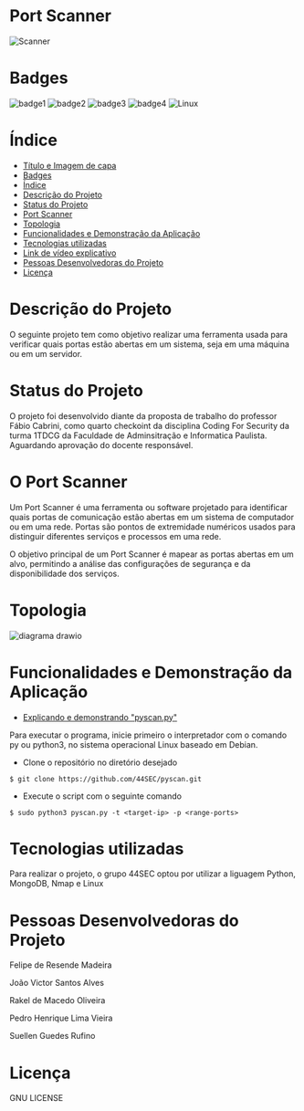 # Port Scanner


![Scanner](https://github.com/44SEC/pyscan/assets/129625591/46ea0ea6-a17e-4c9d-9bf7-d42d2bcd5cfe.png)

# Badges
![badge1](https://img.shields.io/badge/python-3.11-blue) ![badge2](https://img.shields.io/badge/status-aguardando%20revis%C3%A3o-yellow) ![badge3](https://img.shields.io/badge/gitstars-4-blue) ![badge4](https://img.shields.io/badge/testado%20por-44Sec-green) ![Linux](https://img.shields.io/badge/Linux-FCC624?style=for-the-badge&logo=linux&logoColor=black)

# Índice 

* [Título e Imagem de capa](#título-e-imagem-de-capa)
* [Badges](#badges)
* [Índice](#índice)
* [Descrição do Projeto](#descrição-do-projeto)
* [Status do Projeto](#status-do-projeto)
* [Port Scanner](#port-scanner)
* [Topologia](#topologia)
* [Funcionalidades e Demonstração da Aplicação](#funcionalidades-e-demonstração-da-aplicação)
* [Tecnologias utilizadas](#tecnologias-utilizadas)
* [Link de vídeo explicativo](https://)
* [Pessoas Desenvolvedoras do Projeto](#pessoas-desenvolvedoras-do-projeto)
* [Licença](#licença)


# Descrição do Projeto

O seguinte projeto tem como objetivo realizar uma ferramenta usada para verificar quais portas estão abertas em um sistema, seja em uma máquina ou em um servidor. 

# Status do Projeto

O projeto foi desenvolvido diante da proposta de trabalho do professor Fábio Cabrini, como quarto checkoint da disciplina Coding For Security da turma 1TDCG da Faculdade de Adminsitração e Informatica Paulista. Aguardando aprovação do docente responsável.


# O Port Scanner

Um Port Scanner é uma ferramenta ou software projetado para identificar quais portas de comunicação estão abertas em um sistema de computador ou em uma rede. Portas são pontos de extremidade numéricos usados ​​para distinguir diferentes serviços e processos em uma rede.

O objetivo principal de um Port Scanner é mapear as portas abertas em um alvo, permitindo a análise das configurações de segurança e da disponibilidade dos serviços. 

# Topologia

![diagrama drawio](https://github.com/44SEC/pyscan/assets/129625591/3e331648-28ac-4b35-b186-413f51347dd5)

# Funcionalidades e Demonstração da Aplicação

* [Explicando e demonstrando "pyscan.py"](https:)

Para executar o programa, inicie primeiro o interpretador com o comando py ou python3, no sistema operacional Linux baseado em Debian.

* Clone o repositório no diretório desejado

```
$ git clone https://github.com/44SEC/pyscan.git
```

* Execute o script com o seguinte comando

```
$ sudo python3 pyscan.py -t <target-ip> -p <range-ports>
```

# Tecnologias utilizadas

Para realizar o projeto, o grupo 44SEC optou por utilizar a liguagem Python, MongoDB, Nmap e Linux

# Pessoas Desenvolvedoras do Projeto

Felipe de Resende Madeira 

João Victor Santos Alves 

Rakel de Macedo Oliveira 

Pedro Henrique Lima Vieira 

Suellen Guedes Rufino 

# Licença

GNU LICENSE





